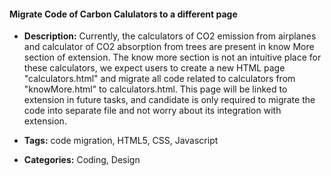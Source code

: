 #### Migrate Code of Carbon Calulators to a different page


- **Description:**
Currently, the calculators of CO2 emission from airplanes and calculator of CO2 absorption from trees are present in know More section of extension. The know more section is not an intuitive place for these calculators, we expect users to create a new HTML page "calculators.html" and migrate all code related to calculators from "knowMore.html" to calculators.html. This page will be linked to extension in future tasks, and candidate is only required to migrate the code into separate file and not worry about its integration with extension.

- **Tags:** code migration, HTML5, CSS, Javascript

- **Categories:** Coding, Design






